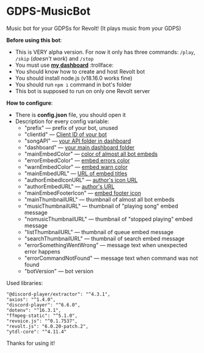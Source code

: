 # GDPS-MusicBot
Music bot for your GDPSs for Revolt! (It plays music from your GDPS)

**Before using this bot**:
- This is VERY alpha version. For now it only has three commands: `/play`, `/skip` (*doesn't work*) and `/stop`
- You must use [**my dashboard**](https://github.com/MegaSa1nt/GMDprivateServer) :trollface:
- You should know how to create and host Revolt bot
- You should install node.js (v18.16.0 works fine)
- You should run `npm i` command in bot's folder
- This bot is supposed to run on only one Revolt server

**How to configure**:
- There is **config.json** file, you should open it
- Description for every config variable:
  - "prefix" — prefix of your bot, unused
  - "clientId" — [Client ID of your bot](https://gcs.icu/WTFIcons/guides/clientId.png)
  - "songAPI" — [your API folder in dashboard](https://gcs.icu/WTFIcons/guides/songAPI.png)
  - "dashboard" — [your main dashboard folder](https://gcs.icu/WTFIcons/guides/dashboard.png)
  - "mainEmbedColor" — [color of almost all bot embeds](https://gcs.icu/WTFIcons/guides/mainEmbedColor.png)
  - "errorEmbedColor" — [embed errors color](https://gcs.icu/WTFIcons/guides/errorEmbedColor.png)
  - "warnEmbedColor" — [embed warn color](https://gcs.icu/WTFIcons/guides/warnEmbedColor.png)
  - "mainEmbedURL" — [URL of embed titles](https://gcs.icu/WTFIcons/guides/mainEmbedURL.png)
  - "authorEmbedIconURL" — [author's icon URL](https://gcs.icu/WTFIcons/guides/authorEmbedIconURL.png)
  - "authorEmbedURL" — [author's URL](https://gcs.icu/WTFIcons/guides/authorEmbedURL.png)
  - "mainEmbedFooterIcon" — [embed footer icon](https://gcs.icu/WTFIcons/guides/mainEmbedFooterIcon.png)
  - "mainThumbnailURL" — thumbnail of almost all bot embeds
  - "musicThumbnailURL" — thumbnail of "playing song" embed message
  - "nomusicThumbnailURL" — thumbnail of "stopped playing" embed message
  - "listThumbnailURL" — thumbnail of queue embed message
  - "searchThumbnailURL" — thumbnail of search embed message
  - "errorSomethingWentWrong" — message text when unexpected error happens
  - "errorCommandNotFound" — message text when command was not found
  - "botVersion" — bot version

Used libraries:
```
"@discord-player/extractor": "^4.3.1",
"axios": "^1.4.0",
"discord-player": "^6.6.0",
"dotenv": "^16.3.1",
"ffmpeg-static": "^5.1.0",
"revoice.js": "^0.1.7537",
"revolt.js": "6.0.20-patch.2",
"ytdl-core": "^4.11.4"
```

Thanks for using it!
